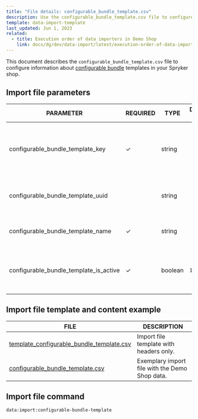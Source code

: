 ```yaml
---
title: "File details: configurable_bundle_template.csv"
description: Use the configurable_bundle_template.csv file to configure information about configurable bundle templates in your Spryker shop.
template: data-import-template
last_updated: Jun 1, 2023
related:
  - title: Execution order of data importers in Demo Shop
    link: docs/dg/dev/data-import/latest/execution-order-of-data-importers.html
---
```


This document describes the `configurable_bundle_template.csv` file to configure information about [configurable bundle](/docs/pbc/all/product-information-management/{{page.version}}/base-shop/feature-overviews/configurable-bundle-feature-overview.html) templates in your Spryker shop.

## Import file parameters

| PARAMETER                                | REQUIRED | TYPE | DEFAULT VALUE | REQUIREMENTS OR COMMENTS | DESCRIPTION                                          |
| ---------------------------------------- | -------- | ---- | ------------- | ----------------------- | ---------------------------------------------------- |
| configurable_bundle_template_key         |  &check; | string |               |                         | Internal data import identifier of the configurable bundle template. |
| configurable_bundle_template_uuid        |          | string |               |                         | Unique identifier of the configurable bundle.  |
| configurable_bundle_template_name        |  &check; | string |               |                         | Glossary key of the configurable bundle name. |
| configurable_bundle_template_is_active   |  &check; | boolean | `1` | `1`: configurable bunlde is active</li><li>`0`: configurable bunlde is inactive</li></ul> | Flag for the configurable bundle name.  |

## Import file template and content example

| FILE | DESCRIPTION |
|---|---|
| [template_configurable_bundle_template.csv](https://spryker.s3.eu-central-1.amazonaws.com/docs/pbc/all/product-information-management/base-shop/import-and-export-data/file-details-configurable-bundle-template.csv.md/template_configurable_bundle_template.csv)| Import file template with headers only. |
| [configurable_bundle_template.csv](https://spryker.s3.eu-central-1.amazonaws.com/docs/pbc/all/product-information-management/base-shop/import-and-export-data/file-details-configurable-bundle-template.csv.md/configurable_bundle_template.csv) | Exemplary import file with the Demo Shop data. |


## Import file command

```bash
data:import:configurable-bundle-template
```